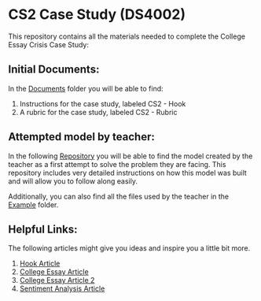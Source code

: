 # CS2 Case Study (DS4002)
This repository contains all the materials needed to complete the College Essay Crisis Case Study:

## Initial Documents:

In the [Documents](https://github.com/AnaCordova1/CS2_Case_Study-DS4002-/tree/main/Documents) folder you will be able to find:
  1. Instructions for the case study, labeled CS2 - Hook
  2. A rubric for the case study, labeled CS2 - Rubric

## Attempted model by teacher:

In the following [Repository](https://github.com/ik4vrb/ds-4002-team-aai-project-1/tree/main) you will be able to find the model created by the teacher as a first attempt to solve the problem they are facing. This repository includes very detailed instructions on how this model was built and will allow you to follow along easily. 

Additionally, you can also find all the files used by the teacher in the [Example](https://github.com/AnaCordova1/CS2_Case_Study-DS4002-/tree/main/Example) folder.

## Helpful Links:

The following articles might give you ideas and inspire you a little bit more. 
  1. [Hook Article](https://www.esu.edu/writing-studio/guides/hook.cfm)
  2. [College Essay Article](https://www.collegevine.com/faq/3202/how-important-is-it-to-have-a-hook-in-college-applications#:~:text=I%20understand%20your%20curiosity%20about,memorable%20to%20the%20admissions%20committee.)
  3. [College Essay Article 2](https://counselors.collegeboard.org/college-application/essay#:~:text=The%20essay%20is%20an%20opportunity,write%20an%20application%2Dworthy%20essay.)
  4. [Sentiment Analysis Article](https://monkeylearn.com/sentiment-analysis/)


